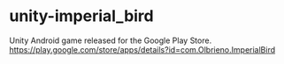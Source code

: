 # unity-imperial_bird
Unity Android game released for the Google Play Store. https://play.google.com/store/apps/details?id=com.Olbrieno.ImperialBird
